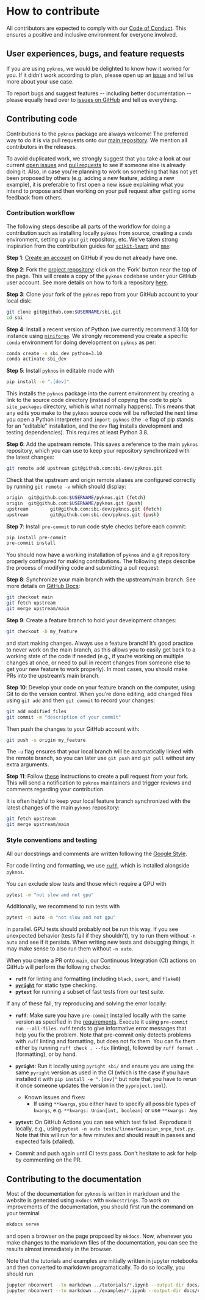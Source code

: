 # How to contribute

All contributors are expected to comply with our [Code of Conduct](code_of_conduct.md).
This ensures a positive and inclusive environment for everyone involved.

## User experiences, bugs, and feature requests

If you are using `pyknos`, we would be delighted to know how it worked for you. If it
didn't work according to plan, please open up an
[issue](https://github.com/sbi-dev/pyknos/issues) and tell us more about your use case.

To report bugs and suggest features -- including better documentation --
please equally head over to [issues on GitHub](https://github.com/sbi-dev/pyknos/issues)
and tell us everything.

## Contributing code

Contributions to the `pyknos` package are always welcome! The preferred way to do
it is via pull requests onto our [main repository](https://github.com/sbi-dev/pyknos).
We mention all contributors in the releases.

To avoid duplicated work, we strongly suggest that you take a look at our current [open
issues](https://github.com/sbi-dev/pyknos/issues) and [pull
requests](https://github.com/sbi-dev/pyknos/pulls) to see if someone else is already
doing it. Also, in case you're planning to work on something that has not yet been
proposed by others (e.g. adding a new feature, adding a new example), it is preferable
to first open a new issue explaining what you intend to propose and then working on your
pull request after getting some feedback from others.

### Contribution workflow

The following steps describe all parts of the workflow for doing a contribution such as
installing locally `pyknos` from source, creating a `conda` environment, setting up your
`git` repository, etc. We've taken strong inspiration from the contribution guides for
[`scikit-learn`](https://scikit-learn.org/stable/developers/contributing.html) and
[`mne`](https://mne.tools/stable/development/contributing.html):

**Step 1**: [Create an account](https://github.com/) on GitHub if you do not
already have one.

**Step 2**: Fork the [project repository](https://github.com/sbi-dev/pyknos): click
on the ‘Fork’ button near the top of the page. This will create a copy of the
`pyknos` codebase under your GitHub user account. See more details on how to fork
a repository [here](https://docs.github.com/en/pull-requests/collaborating-with-pull-requests/working-with-forks/fork-a-repo).

**Step 3**: Clone your fork of the `pyknos` repo from your GitHub account to your
local disk:

```bash
git clone git@github.com:$USERNAME/sbi.git
cd sbi
```

**Step 4**: Install a recent version of Python (we currently recommend 3.10)
for instance using [`miniforge`](https://github.com/conda-forge/miniforge). We
strongly recommend you create a specific `conda` environment for doing
development on `pyknos` as per:

```bash
conda create -n sbi_dev python=3.10
conda activate sbi_dev
```

**Step 5**: Install `pyknos` in editable mode with

```bash
pip install -e ".[dev]"
```

This installs the `pyknos` package into the current environment by creating a link to
the source code directory (instead of copying the code to pip's `site_packages`
directory, which is what normally happens). This means that any edits you make to the
`pyknos` source code will be reflected the next time you open a Python interpreter and
`import pyknos` (the `-e` flag of pip stands for an “editable” installation, and the
`dev` flag installs development and testing dependencies). This requires at least Python
3.8.

**Step 6**: Add the upstream remote. This saves a reference to the main `pyknos`
repository, which you can use to keep your repository synchronized with the latest
changes:

```bash
git remote add upstream git@github.com:sbi-dev/pyknos.git
```

Check that the upstream and origin remote aliases are configured correctly by running
`git remote -v` which should display:

```bash
origin  git@github.com:$USERNAME/pyknos.git (fetch)
origin  git@github.com:$USERNAME/pyknos.git (push)
upstream        git@github.com:sbi-dev/pyknos.git (fetch)
upstream        git@github.com:sbi-dev/pyknos.git (push)
```

**Step 7**: Install `pre-commit` to run code style checks before each commit:

```bash
pip install pre-commit
pre-commit install
```

You should now have a working installation of `pyknos` and a git repository properly
configured for making contributions. The following steps describe the process of
modifying code and submitting a pull request:

**Step 8**: Synchronize your main branch with the upstream/main branch. See more details
on [GitHub
Docs](https://docs.github.com/en/pull-requests/collaborating-with-pull-requests/working-with-forks/syncing-a-fork):

```bash
git checkout main
git fetch upstream
git merge upstream/main
```

**Step 9**: Create a feature branch to hold your development changes:

```bash
git checkout -b my_feature
```

and start making changes. Always use a feature branch! It’s good practice to never work
on the main branch, as this allows you to easily get back to a working state of the code
if needed (e.g., if you’re working on multiple changes at once, or need to pull in
recent changes from someone else to get your new feature to work properly). In most
cases, you should make PRs into the upstream’s main branch.

**Step 10**: Develop your code on your feature branch on the computer, using
Git to do the version control. When you’re done editing, add changed files
using `git add` and then `git commit` to record your changes:

```bash
git add modified_files
git commit -m "description of your commit"
```

Then push the changes to your GitHub account with:

```bash
git push -u origin my_feature
```

The `-u` flag ensures that your local branch will be automatically linked with the
remote branch, so you can later use `git push` and `git pull` without any extra
arguments.

**Step 11**: Follow
[these](https://docs.github.com/en/pull-requests/collaborating-with-pull-requests/proposing-changes-to-your-work-with-pull-requests/creating-a-pull-request-from-a-fork)
instructions to create a pull request from your fork. This will send a notification to
`pyknos` maintainers and trigger reviews and comments regarding your contribution.

It is often helpful to keep your local feature branch synchronized with the latest
changes of the main `pyknos` repository:

```bash
git fetch upstream
git merge upstream/main
```

### Style conventions and testing

All our docstrings and comments are written following the [Google
Style](http://google.github.io/styleguide/pyguide.html#38-comments-and-docstrings).

For code linting and formatting, we use [`ruff`](https://docs.astral.sh/ruff/), which is
installed alongside `pyknos`.

You can exclude slow tests and those which require a GPU with

```bash
pytest -m "not slow and not gpu"
```

Additionally, we recommend to run tests with

```bash
pytest -n auto -m "not slow and not gpu"
```

in parallel. GPU tests should probably not be run this way. If you see unexpected
behavior (tests fail if they shouldn't), try to run them without `-n auto` and
see if it persists. When writing new tests and debugging things, it may make sense
to also run them without `-n auto`.

When you create a PR onto `main`, our Continuous Integration (CI) actions on
GitHub will perform the following checks:

- **`ruff`** for linting and formatting (including `black`, `isort`, and `flake8`)
- **[`pyright`](https://github.com/Microsoft/pyright)** for static type checking.
- **`pytest`** for running a subset of fast tests from our test suite.

If any of these fail, try reproducing and solving the error locally:

- **`ruff`**: Make sure you have `pre-commit` installed locally with the same version as
 specified in the [requirements](pyproject.toml). Execute it using `pre-commit run
 --all-files`. `ruff` tends to give informative error messages that help you fix the
  problem. Note that pre-commit only detects problems with `ruff` linting and
  formatting, but does not fix them. You can fix them either by running `ruff check .
  --fix` (linting), followed by `ruff format .`(formatting), or by hand.
- **`pyright`**: Run it locally using `pyright sbi/` and ensure you are using the same
  `pyright` version as used in the CI (which is the case if you have installed it with
  `pip install -e ".[dev]"` but note that you have to rerun it once someone updates the
  version in the `pyproject.toml`).
  - Known issues and fixes:
      - If using `**kwargs`, you either have to specify all possible types of `kwargs`,
      e.g. `**kwargs: Union[int, boolean]` or use `**kwargs: Any`

- **`pytest`**: On GitHub Actions you can see which test failed. Reproduce it locally,
e.g., using `pytest -n auto tests/linearGaussian_snpe_test.py`. Note that this will run
for a few minutes and should result in passes and expected fails (xfailed).
- Commit and push again until CI tests pass. Don't hesitate to ask for help by
  commenting on the PR.

## Contributing to the documentation

Most of the documentation for `pyknos` is written in markdown and the website is
generated using `mkdocs` with `mkdocstrings`. To work on improvements of the
documentation, you should first run the command on your terminal

```bash
mkdocs serve
```

and open a browser on the page proposed by `mkdocs`. Now, whenever you make changes to
the markdown files of the documentation, you can see the results almost immediately in
the browser.

Note that the tutorials and examples are initially written in jupyter notebooks and then
converted to markdown programatically. To do so locally, you should run

```bash
jupyter nbconvert --to markdown ../tutorials/*.ipynb --output-dir docs/tutorial/
jupyter nbconvert --to markdown ../examples/*.ipynb --output-dir docs/examples/
```
